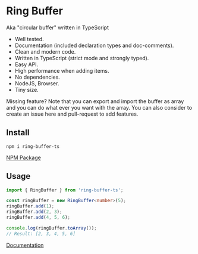 # Ring Buffer

Aka "circular buffer" written in TypeScript

- Well tested.
- Documentation (included declaration types and doc-comments).
- Clean and modern code.
- Written in TypeScript (strict mode and strongly typed).
- Easy API.
- High performance when adding items.
- No dependencies.
- NodeJS, Browser.
- Tiny size.

Missing feature? Note that you can export and import the buffer as array and you can do what ever you want with the array. You can also consider to create an issue here and pull-request to add features.

## Install

```text
npm i ring-buffer-ts
```

[NPM Package](https://www.npmjs.com/package/ring-buffer-ts)

## Usage

```ts
import { RingBuffer } from 'ring-buffer-ts';

const ringBuffer = new RingBuffer<number>(5);
ringBuffer.add(1);
ringBuffer.add(2, 3);
ringBuffer.add(4, 5, 6);

console.log(ringBuffer.toArray());
// Result: [2, 3, 4, 5, 6]
```

[Documentation](https://domske.github.io/ring-buffer/)

